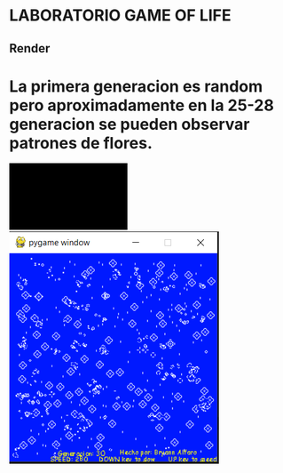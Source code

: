 # LABORATORIO GAME OF LIFE

## Render
# La primera generacion es random pero aproximadamente en la 25-28 generacion se pueden observar patrones de flores.
![alt text](https://github.com/bryannalfaro/Lab4-Graficas/blob/main/game.gif?raw=true)
![alt text](https://github.com/bryannalfaro/Lab4-Graficas/blob/main/game.png?raw=true)